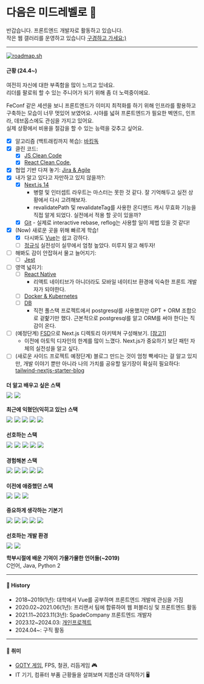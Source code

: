 
<h1>다음은 미드레벨로 🐳</h1>

반갑습니다. 프론트엔드 개발자로 활동하고 있습니다.<br>
작은 웹 갤러리를 운영하고 있습니다 [구경하고 가세요:)](https://kimdongcheol-art.com/)

---
[![roadmap.sh](https://api.roadmap.sh/v1-badge/tall/6603ffbb0331d9b5bedac8f8?variant=dark)](https://roadmap.sh)
#### 근황 (24.4~)
여전히 자신에 대한 부족함을 많이 느끼고 있네요.  
리더를 팔로워 할 수 있는 주니어가 되기 위해 좀 더 노력중이에요.  
  
FeConf 같은 세션을 보니 프론트엔드가 이미지 최적화를 하기 위해 인프라를 활용하고 구축하는 모습이 너무 멋있어 보였어요.
시야를 넓혀 프론트엔드가 필요한 벡엔드, 인프라, 데브옵스에도 관심을 가지고 있어요.  
실제 상황에서 비용을 절감을 할 수 있는 능력을 갖추고 싶어요.   


- [x] 알고리즘 (백트래킹까지 복습): [바킹독](https://blog.encrypted.gg/category/%EA%B0%95%EC%A2%8C/%EC%8B%A4%EC%A0%84%20%EC%95%8C%EA%B3%A0%EB%A6%AC%EC%A6%98)
- [x] 클린 코드:
  - [x] [JS Clean Code](https://www.udemy.com/share/105zfE3@1f-gtHzrZnNIJXsJE9AQIT9dkRg2qHscqH8j1gA9wp_wKolUYmTGIYcqB3mlQQYuHA==/)
  - [x] [React Clean Code](https://www.udemy.com/share/10afrk3@xU7njdu5aKeEzUW7v9zFwysUSCycUAtje-6G0t3a9K7HQ6H7v6_DrGiP5ME4wsdRog==/), 
- [x] 협업 기반 다져 놓기: [Jira & Agile](https://www.udemy.com/share/107ssY3@IYsVmVigGJOvKZEje-wq9P9GMzk9ShBEcFwdXXMCgDc22h1AtjcwK1zJqkNW4IZ4eA==/)
- [x] 내가 알고 있다고 자만하고 있지 않을까?:
  - [x] [Next.js 14](https://www.udemy.com/share/1071i43@9JdjB_WmJFzUB_Qov19AlJbJpYvz-L60KodBA_LI9r5YNR2bTxbqlgtpny64ZvETBQ==/)
    - 병렬 및 인터셉트 라우트는 마스터는 못한 것 같다. 잘 기억해두고 실전 상황에서 다시 고려해보자.
    - revalidatePath 및 revalidateTag를 사용한 온디맨드 캐시 무효화 기능을 직접 알게 되었다. 실전에서 적용 할 곳이 있을까?
  - [x] [Git](https://www.udemy.com/course/best-git-github/) - 실제로 interactive rebase, reflog는 사용할 일이 제법 있을 것 같다!
- [x] (Now) 새로운 곳을 위해 빠르게 학습!
  - [x] 다시봐도 [Vue](https://www.udemy.com/course/vue-router-composition-api/)는 쉽고 강하다. 
  - [ ] [정규식](https://www.udemy.com/course/regular-expressions-with-exerciss/) 실전성이 실무에서 엄청 높았다. 미루지 말고 해두자!
- [ ] 해봐도 감이 안잡혀서 물고 늘어지기:
  - [ ] [Jest](https://www.udemy.com/course/jest-testing-library/learn/lecture/40836616#overview) 
- [ ] 영역 넓히기:
  - [ ] [React Native](https://www.udemy.com/share/1075C43@e_pIajmfb3uMXFoTy3yc6yPnmTb-hfM6OEIcPrTIyF8mWJiQO5eMWc-T78etf6Cw_w==/)
    - 리액트 네이티브가 아니더라도 모바일 네이티브 환경에 익숙한 프론트 개발자가 되야한다.
  - [ ] [Docker & Kubernetes](https://www.udemy.com/course/docker-kubernetes-2022/?couponCode=ST16MT70224)
  - [ ] [DB](https://www.udemy.com/course/best-sql-2022/learn/lecture/29096988?start=0#overview)
    - 직전 풀스택 프로젝트에서 postgresql를 사용했지만 GPT + ORM 조합으로 겉핥기만 했다. 근본적으로 postgresql를 알고 ORM를 써야 한다는 직감이 온다.
- [ ] (예정단계) [FSD](https://feature-sliced.design/)으로 Next.js 디렉토리 아키텍쳐 구성해보기. [[참고1]](https://velog.io/@jay/fsd)
  - 이전에 아토믹 디자인의 한계를 많이 느꼈다. Next.js가 중요하기 보단 패턴 자체의 실전성을 알고 싶다.
- [ ] (새로운 사이드 프로젝트 예정단계) 블로그 만드는 것이 엄청 빡세다는 걸 알고 있지만, 개발 이야기 뿐만 아니라 나의 가치를 공유할 일기장이 확실히 필요하다: [tailwind-nextjs-starter-blog
  ](https://github.com/timlrx/tailwind-nextjs-starter-blog) 

#### 더 알고 배우고 싶은 스택
<div style="display: flex; gap: 5px; margin-top: -10px">
    <img src="https://img.shields.io/badge/react_native-41DAFB?style=for-the-badge&logo=react&logoColor=fff">
    <img src="https://img.shields.io/badge/docker-2496ED?style=for-the-badge&logo=docker&logoColor=fff">
</div>

#### 최근에 익혔던(익히고 있는) 스택
<div style="display: flex; gap: 5px; margin-top: -10px">
    <img src="https://img.shields.io/badge/nest.js-E0234E?style=for-the-badge&logo=nestjs&logoColor=fff">
    <span>
        <img src="https://img.shields.io/badge/Jest-C21325?style=flat-square&logo=jest&logoColor=fff">
        <img src="https://img.shields.io/badge/Playwright-2EAD33?style=flat-square&logo=playwright&logoColor=fff">
        <img src="https://img.shields.io/badge/mockserviceworker_2.0-FF6A33?style=flat-squaree&logo=mockserviceworker&logoColor=fff">
        <img src="https://img.shields.io/badge/Cloudflare_Image-F38020?style=flat-squaree&logo=cloudflare&logoColor=fff">
    </span>
</div>

#### 선호하는 스택
<div style="display: flex; gap: 5px; margin-top: -10px">
    <img src="https://img.shields.io/badge/Next.js_14-000?style=for-the-badge&logo=Next.js&logoColor=fff">
    <img src="https://img.shields.io/badge/TypeScript-3178C6?style=for-the-badge&logo=typescript&logoColor=fff">
    <span>
        <img src="https://img.shields.io/badge/Zustand-423e39?style=flat-square">
        <img src="https://img.shields.io/badge/Tanstack Query-FF4154?style=flat-square&logo=reactquery&logoColor=fff">
        <img src="https://img.shields.io/badge/Tailwind_CSS-06B6D4?style=flat-square&logo=tailwindcss&logoColor=fff">
    </span>
</div>

#### 경험해본 스택
<div style="display: flex; gap: 5px; margin-top: -10px">
    <img src="https://img.shields.io/badge/Next.js_13_(app,_page_router)-000?style=for-the-badge&logo=Next.js&logoColor=fff">
    <span>
        <img src="https://img.shields.io/badge/Recoil-36B6E5?style=flat-square&logo=recoil&logoColor=fff">
        <img src="https://img.shields.io/badge/Storybook-FF4785?style=flat-square&logo=storybook&logoColor=fff">
        <img src="https://img.shields.io/badge/CSS_Modules-36B6E5?style=flat-square&logo=cssmodules&logoColor=fff">
        <img src="https://img.shields.io/badge/axios-5A29E4?style=flat-square&logo=axios&logoColor=fff">
    </span>
</div>

#### 이전에 애증했던 스택
<div style="display: flex; gap: 5px; margin-top: -10px">
    <img src="https://img.shields.io/badge/Nuxt.js_2-00DC82?style=for-the-badge&logo=nuxtdotjs&logoColor=fff">
    <img src="https://img.shields.io/badge/vue.js_2-4FC08D?style=for-the-badge&logo=Vue.js&logoColor=fff">
    <span>
        <img src="https://img.shields.io/badge/VueX-4FC08D?style=flat-square">
    </span>
</div>

#### 중요하게 생각하는 기본기
<div style="display: flex; gap: 5px; margin-top: -10px">
    <img src="https://img.shields.io/badge/JavaScript-F7DF1E?style=for-the-badge&logo=javascript&logoColor=fff">
    <span>
        <img src="https://img.shields.io/badge/Sementic HTML5-E34F26?style=flat-square&logo=html5&logoColor=fff">
        <img src="https://img.shields.io/badge/CSS3-1572B6?style=flat-square&logo=css3&logoColor=fff">
        <img src="https://img.shields.io/badge/PostCSS-DD3A0A?style=flat-square&logo=postcss&logoColor=fff">
        <img src="https://img.shields.io/badge/SASS-CC6699?style=flat-square&logo=sass&logoColor=fff">
    </span>
</div>

#### 선호하는 개발 환경
<div style="display: flex; gap: 5px; margin-top: -10px">
    <img src="https://img.shields.io/badge/macOS-000?style=for-the-badge&logo=macOS&logoColor=fff">
    <img src="https://img.shields.io/badge/IntelliJ_IDEA-000?style=for-the-badge&logo=intellijidea&logoColor=fff">
</div>


<b>학부시절에 배운 기억이 가물가물한 언어들(~2019)</b>  
C언어, Java, Python 2

---
#### 📜 History
- 2018~2019(1년): 대학에서 Vue를 공부하며 프론트엔드 개발에 관심을 가짐
- 2020.02~2021.06(1년): 프리랜서 팀에 합류하여 웹 퍼블리싱 및 프론트엔드 활동
- 2021.11~2023.11(3년): SpadeCompany 프론트엔드 개발자
- 2023.12~2024.03: [개인프로젝트](https://kimdongcheol-art.com/)
- 2024.04~: 구직 활동

---
#### 🤪 취미
- [GOTY 게임](https://namu.wiki/w/Game%20of%20the%20Year/%EB%AA%A9%EB%A1%9D), FPS, 철권, 리듬게임 🎮
- IT 기기, 컴퓨터 부품 근황들을 살펴보며 지름신과 대적하기 🖥️



